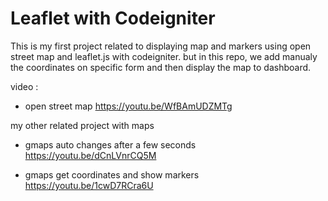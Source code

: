 # Leaflet with Codeigniter

This is my first project related to displaying map and markers using open street map and leaflet.js with codeigniter.
but in this repo, we add manualy the coordinates on specific form and then display the map to dashboard.

video : 
- open street map
https://youtu.be/WfBAmUDZMTg



my other related project with maps

- gmaps auto changes after a few seconds
https://youtu.be/dCnLVnrCQ5M

- gmaps get coordinates and show markers
https://youtu.be/1cwD7RCra6U

